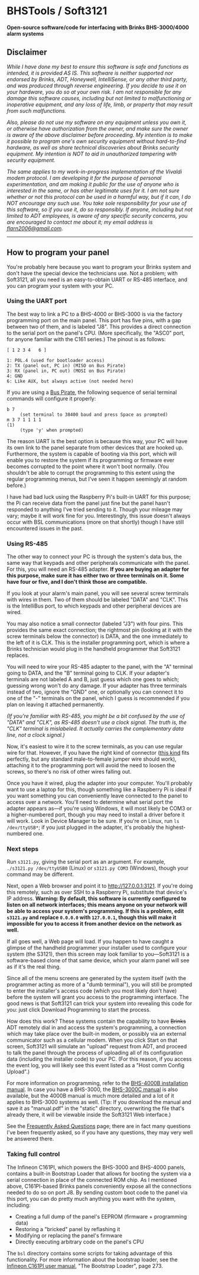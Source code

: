 # BHSTools / Soft3121

**Open-source software/code for interfacing with Brinks BHS-3000/4000 alarm systems**

## Disclaimer

*While I have done my best to ensure this software is safe and functions as intended, it is provided AS IS. This software is neither supported nor endorsed by Brinks, ADT, Honeywell, IntelliSense, or any other third party, and was produced through reverse engineering. If you decide to use it on your hardware, you do so at your own risk. I am not responsible for any damage this software causes, including but not limited to malfunctioning or inoperative equipment, and any loss of life, limb, or property that may result from such malfunctions.*

*Also, please do not use my software on any equipment unless you own it, or otherwise have authorization from the owner, and make sure the owner is aware of the above disclaimer before proceeding. My intention is to make it possible to program one's own security equipment without hard-to-find hardware, as well as share technical discoveries about Brinks security equipment. My intention is NOT to aid in unauthorized tampering with security equipment.*

*The same applies to my work-in-progress implementation of the Vivaldi modem protocol. I am developing it for the purpose of personal experimentation, and am making it public for the use of anyone who is interested in the same, or has other legitimate uses for it. I am not sure whether or not this protocol can be used in a harmful way, but if it can, I do NOT encourage any such use. You take sole responsibility for your use of this software, so if you use it, do so responsibly. If anyone, including but not limited to ADT employees, is aware of any specific security concerns, you are encouraged to contact me about it; my email address is flarn2006@gmail.com.*

----

## How to program your panel

You're probably here because you want to program your Brinks system and don't have the special device the technicians use. Not a problem; with Soft3121, all you need is an easy-to-obtain UART or RS-485 interface, and you can program your system with your PC.

### Using the UART port

The best way to link a PC to a BHS-4000 or BHS-3000 is via the factory programming port on the main panel. This port has five pins, with a gap between two of them, and is labeled "J8". This provides a direct connection to the serial port on the panel's CPU. (More specifically, the "ASC0" port, for anyone familiar with the C161 series.) The pinout is as follows:

    [ 1 2 3 4   6 ]

	1: P0L.4 (used for bootloader access)
	2: TX (panel out, PC in) (MISO on Bus Pirate)
	3: RX (panel in, PC out) (MOSI on Bus Pirate)
	4: GND
	6: Like AUX, but always active (not needed here)

If you are using a [Bus Pirate](http://dangerousprototypes.com/docs/Bus_Pirate), the following sequence of serial terminal commands will configure it properly:

	b 7
	     (set terminal to 38400 baud and press Space as prompted)
    m 3 7 1 1 1 1
	(1)
	     (type 'y' when prompted)

The reason UART is the best option is because this way, your PC will have its own link to the panel separate from other devices that are hooked up. Furthermore, the system is capable of booting via this port, which will enable you to restore the system if its programming or firmware ever becomes corrupted to the point where it won't boot normally. (You shouldn't be able to corrupt the programming to this extent using the regular programming menus, but I've seen it happen seemingly at random before.)

I have had bad luck using the Raspberry Pi's built-in UART for this purpose; the Pi can receive data from the panel just fine but the panel hasn't responded to anything I've tried sending to it. Though your mileage may vary; maybe it will work fine for you. Interestingly, this issue doesn't always occur with BSL communications (more on that shortly) though I have still encountered issues in the past.

### Using RS-485

The other way to connect your PC is through the system's data bus, the same way that keypads and other peripherals communicate with the panel. For this, you will need an RS-485 adapter. **If you are buying an adapter for this purpose, make sure it has either two or three terminals on it. Some have four or five, and I don't think those are compatible.**

If you look at your alarm's main panel, you will see several screw terminals with wires in them. Two of them should be labeled "DATA" and "CLK". This is the IntelliBus port, to which keypads and other peripheral devices are wired.

You may also notice a small connector (labeled "J3") with four pins. This provides the same exact connection; the rightmost pin (looking at it with the screw terminals below the connector) is DATA, and the one immediately to the left of it is CLK. This is the installer programming port, which is where a Brinks technician would plug in the handheld programmer that Soft3121 replaces.

You will need to wire your RS-485 adapter to the panel, with the "A" terminal going to DATA, and the "B" terminal going to CLK. If your adapter's terminals are not labeled A and B, just guess which one goes to which; guessing wrong won't do any damage. If your adapter has three terminals instead of two, ignore the "GND" one, or optionally you can connect it to one of the "-" terminals on the panel, which I guess is recommended if you plan on leaving it attached permanently.

*(If you're familiar with RS-485, you might be a bit confused by the use of "DATA" and "CLK", as RS-485 doesn't use a clock signal. The truth is, the "CLK" terminal is mislabeled. It actually carries the complementary data line, not a clock signal.)*

Now, it's easiest to wire it to the screw terminals, as you can use regular wire for that. However, if you have the right kind of connector ([this kind](https://www.allelectronics.com/item/con-244/4-pin-connector-w/header-0.10/1.html) fits perfectly, but any standard male-to-female jumper wire should work), attaching it to the programming port will avoid the need to loosen the screws, so there's no risk of other wires falling out.

Once you have it wired, plug the adapter into your computer. You'll probably want to use a laptop for this, though something like a Raspberry Pi is ideal if you want something you can conveniently leave connected to the panel to access over a network. You'll need to determine what serial port the adapter appears as—if you're using Windows, it will most likely be COM3 or a higher-numbered port, though you may need to install a driver before it will work. Look in Device Manager to be sure. If you're on Linux, run `ls /dev/ttyUSB*`; if you just plugged in the adapter, it's probably the highest-numbered one.

### Next steps

Run `s3121.py`, giving the serial port as an argument. For example, `./s3121.py /dev/ttyUSB0` (Linux) or `s3121.py COM3` (Windows), though your command may be different.

Next, open a Web browser and point it to http://127.0.0.1:3121. If you're doing this remotely, such as over SSH to a Raspberry Pi, substitute that device's IP address. **Warning: By default, this software is currently configured to listen on all network interfaces; this means anyone on your network will be able to access your system's programming. If this is a problem, edit `s3121.py` and replace `0.0.0.0` with `127.0.0.1`, though this will make it impossible for you to access it from another device on the network as well.**

If all goes well, a Web page will load. If you happen to have caught a glimpse of the handheld programmer your installer used to configure your system (the S3121), then this screen may look familiar to you—Soft3121 is a software-based clone of that same device, which your alarm panel will see as if it's the real thing.

Since all of the menu screens are generated by the system itself (with the programmer acting as more of a "dumb terminal"), you will still be prompted to enter the installer's access code (which you most likely don't have) before the system will grant you access to the programming interface. The good news is that Soft3121 can trick your system into revealing this code for you: just click Download Programming to start the process.

How does this work? These systems contain the capability to have ~~Brinks~~ ADT remotely dial in and access the system's programming, a connection which may take place over the built-in modem, or possibly via an external communicator such as a cellular modem. When you click Start on that screen, Soft3121 will simulate an "upload" request from ADT, and proceed to talk the panel through the process of uploading all of its configuration data (including the installer code) to your PC. (For this reason, if you access the event log, you will likely see this event listed as a "Host comm Config Upload".)

For more information on programming, refer to the [BHS-4000B installation manual](https://archive.org/details/bhsmanuals/Install_Programming_Manual_4000B/mode/2up). In case you have a BHS-3000, the [BHS-3000C manual](https://archive.org/stream/bhsmanuals/BHS-3000C%20Installation%20%26%20Programming%20Manual#mode/2up) is also available, but the 4000B manual is much more detailed and a lot of it applies to BHS-3000 systems as well. (Tip: If you download the manual and save it as "manual.pdf" in the "static" directory, overwriting the file that's already there, it will be viewable inside the Soft3121 Web interface.)

See the [Frequently Asked Questions](https://github.com/flarn2006/BHSTools/wiki/faq) page; there are in fact many questions I've been frequently asked, so if you have any questions, they may very well be answered there.

### Taking full control

The Infineon C161PI, which powers the BHS-3000 and BHS-4000 panels, contains a built-in Bootstrap Loader that allows for booting the system via a serial connection in place of the connected ROM chip. As I mentioned above, C161PI-based Brinks panels conveniently expose all the connections needed to do so on port J8. By sending custom boot code to the panel via this port, you can do pretty much anything you want with the system, including:

* Creating a full dump of the panel's EEPROM (firmware + programming data)
* Restoring a "bricked" panel by reflashing it
* Modifying or replacing the panel's firmware
* Directly executing arbitrary code on the panel's CPU

The `bsl` directory contains some scripts for taking advantage of this functionality. For more information about the bootstrap loader, see the [Infineon C161PI user manual](http://www.keil.com/dd/docs/datashts/infineon/c161pi_um.pdf), "The Bootstrap Loader", page 273.
